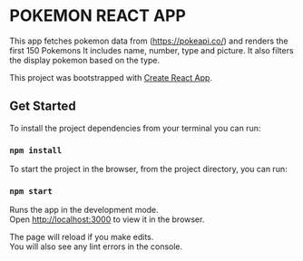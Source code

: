 # POKEMON REACT APP

This app fetches pokemon data from (https://pokeapi.co/) and renders the first 150 Pokemons
It includes name, number, type and picture. It also filters the display pokemon based on the type.

This project was bootstrapped with [Create React App](https://github.com/facebook/create-react-app).

## Get Started

To install the project dependencies from your terminal you can run:

### `npm install`

To start the project in the browser, from the project directory, you can run:

### `npm start`

Runs the app in the development mode.<br />
Open [http://localhost:3000](http://localhost:3000) to view it in the browser.

The page will reload if you make edits.<br />
You will also see any lint errors in the console.

